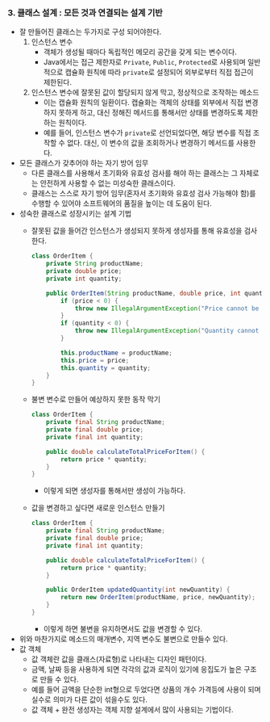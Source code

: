 ### 3. 클래스 설계 : 모든 것과 연결되는 설계 기반

- 잘 만들어진 클래스는 두가지로 구성 되어야한다.
    1. 인스턴스 변수
        - 객체가 생성될 때마다 독립적인 메모리 공간을 갖게 되는 변수이다.
        - Java에서는 접근 제한자로 `Private`, `Public`, `Protected`로 사용되며 일반적으로 캡슐화 원칙에 따라 `private`로 설정되어 외부로부터 직접 접근이 제한된다.
    2. 인스턴스 변수에 잘못된 값이 할당되지 않게 막고, 정상적으로 조작하는 메소드
        - 이는 캡슐화 원칙의 일환이다. 캡슐화는 객체의 상태를 외부에서 직접 변경하지 못하게 하고, 대신 정해진 메서드를 통해서만 상태를 변경하도록 제한하는 원칙이다.
        - 예를 들어, 인스턴스 변수가 `private`로 선언되었다면, 해당 변수를 직접 조작할 수 없다. 대신, 이 변수의 값을 조회하거나 변경하기 메서드를 사용한다.
- 모든 클래스가 갖추어야 하는 자기 방어 임무
    - 다른 클래스를 사용해서 초기화와 유효성 검사를 해야 하는 클래스는 그 자체로는 안전하게 사용할 수 없는 미성숙한 클래스이다.
    - 클래스는 스스로 자기 방어 임무(혼자서 초기화와 유효성 검사 가능해야 함)를 수행할 수 있어야 소프트웨어의 품질을 높이는 데 도움이 된다.
- 성숙한 클래스로 성장시키는 설계 기법
    - 잘못된 값을 들어간 인스턴스가 생성되지 못하게 생성자를 통해 유효성을 검사한다.
        
        ```java
        class OrderItem {
            private String productName;
            private double price;
            private int quantity;
        
            public OrderItem(String productName, double price, int quantity) {
                if (price < 0) {
                    throw new IllegalArgumentException("Price cannot be negative");
                }
                if (quantity < 0) {
                    throw new IllegalArgumentException("Quantity cannot be negative");
                }
        
                this.productName = productName;
                this.price = price;
                this.quantity = quantity;
            }
        }
        ```
        
    - 불변 변수로 만들어 예상하지 못한 동작 막기
        
        ```java
        class OrderItem {
            private final String productName;
            private final double price;
            private final int quantity;
        
            public double calculateTotalPriceForItem() {
                return price * quantity;
            }
        }
        ```
        
        - 이렇게 되면 생성자를 통해서만 생성이 가능하다.
    - 값을 변경하고 싶다면 새로운 인스턴스 만들기
        
        ```java
        class OrderItem {
            private final String productName;
            private final double price;
            private final int quantity;
        
            public double calculateTotalPriceForItem() {
                return price * quantity;
            }
        
            public OrderItem updatedQuantity(int newQuantity) {
                return new OrderItem(productName, price, newQuantity);
            }
        }
        ```
        
        - 이렇게 하면 불변을 유지하면서도 값을 변경할 수 있다.
- 위와 마찬가지로 메소드의 매개변수, 지역 변수도 불변으로 만들수 있다.
- 값 객체
    - 값 객체란 값을 클래스(자료형)로 나타내는 디자인 패턴이다.
    - 금액, 날짜 등을 사용하게 되면 각각의 값과 로직이 있기에 응집도가 높은 구조로 만들 수 있다.
    - 예를 들어 금액을 단순한 int형으로 두었다면 상품의 개수 가격등에 사용이 되며 실수로 의미가 다른 값이 섞을수도 있다.
    - 값 객체 + 완전 생성자는 객체 지향 설계에서 많이 사용되는 기법이다.